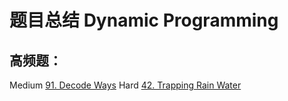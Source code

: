 # 题目总结 Dynamic Programming

## 高频题：
Medium [91. Decode Ways](../medium/91.%20Decode%20Ways.md)
Hard [42. Trapping Rain Water](../hard/42.%20Trapping%20Rain%20Water.md)
